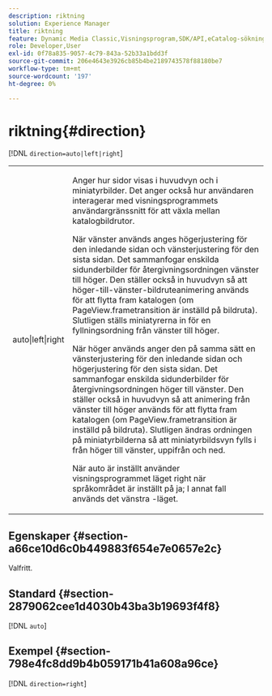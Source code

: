 ```yaml
---
description: riktning
solution: Experience Manager
title: riktning
feature: Dynamic Media Classic,Visningsprogram,SDK/API,eCatalog-sökning
role: Developer,User
exl-id: 0f78a835-9057-4c79-843a-52b33a1bdd3f
source-git-commit: 206e4643e3926cb85b4be2189743578f88180be7
workflow-type: tm+mt
source-wordcount: '197'
ht-degree: 0%

---
```


# riktning{#direction}

[!DNL `direction=auto|left|right`]

<table id="table_1D425B7685D448459CD3FE8D683C813C"> 
 <tbody> 
  <tr> 
   <td colname="col1"> <p> <span class="codeph"> auto|left|right  </span> </p> </td> 
   <td colname="col2"> <p>Anger hur sidor visas i huvudvyn och i miniatyrbilder. Det anger också hur användaren interagerar med visningsprogrammets användargränssnitt för att växla mellan katalogbildrutor. </p> <p>När <span class="codeph"> vänster </span> används anges högerjustering för den inledande sidan och vänsterjustering för den sista sidan. Det sammanfogar enskilda sidunderbilder för återgivningsordningen vänster till höger. Den ställer också in huvudvyn så att höger-till-vänster-bildruteanimering används för att flytta fram katalogen (om <span class="codeph"> PageView.frametransition </span> är inställd på bildruta). Slutligen ställs miniatyrerna in för en fyllningsordning från vänster till höger. </p> <p>När <span class="codeph"> höger </span> används anger den på samma sätt en vänsterjustering för den inledande sidan och högerjustering för den sista sidan. Det sammanfogar enskilda sidunderbilder för återgivningsordningen höger till vänster. Den ställer också in huvudvyn så att animering från vänster till höger används för att flytta fram katalogen (om <span class="codeph"> PageView.frametransition </span> är inställd på bildruta). Slutligen ändras ordningen på miniatyrbilderna så att miniatyrbildsvyn fylls i från höger till vänster, uppifrån och ned. </p> <p>När <span class="codeph"> auto </span> är inställt använder visningsprogrammet läget <span class="codeph"> right </span> när språkområdet är inställt på <span class="codeph"> ja; </span>I annat fall används det vänstra <span class="codeph">-läget.</span> </p> </td> 
  </tr> 
 </tbody> 
</table>

## Egenskaper {#section-a66ce10d6c0b449883f654e7e0657e2c}

Valfritt.

## Standard {#section-2879062cee1d4030b43ba3b19693f4f8}

[!DNL `auto`]

## Exempel {#section-798e4fc8dd9b4b059171b41a608a96ce}

[!DNL `direction=right`]
